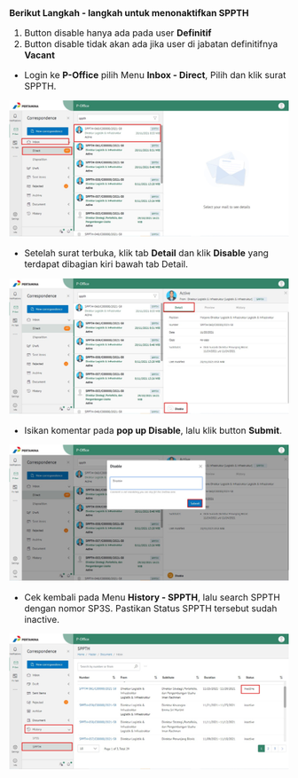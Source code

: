 <font size="3">



**Berikut Langkah - langkah untuk menonaktifkan SPPTH**

1. Button disable hanya ada pada user **Definitif**
2. Button disable tidak akan ada jika user di jabatan definitifnya **Vacant**

- Login ke **P-Office** pilih Menu **Inbox - Direct**, Pilih dan klik surat SPPTH.

![gambar](FAQ/S1.jpg)

- Setelah surat terbuka, klik tab **Detail** dan klik **Disable** yang terdapat dibagian kiri bawah tab Detail.

![gambar](FAQ/S2.jpg)

- Isikan komentar pada **pop up Disable**, lalu klik button **Submit**.

![gambar](FAQ/S3.jpg)

- Cek kembali pada Menu **History - SPPTH**, lalu search SPPTH dengan nomor SP3S. Pastikan Status SPPTH tersebut sudah inactive.

![gambar](FAQ/S4.jpg)

<font size>